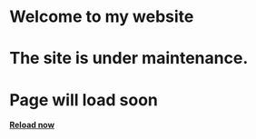 # Welcome to my website
# The site is under maintenance.
# 
#
# Page will load soon
**[Reload now](/)**
